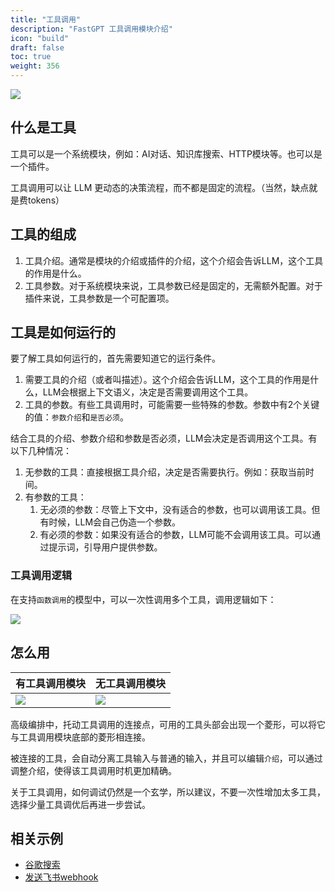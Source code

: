 ```yaml
---
title: "工具调用"
description: "FastGPT 工具调用模块介绍"
icon: "build"
draft: false
toc: true
weight: 356
---
```


![](/imgs/flow-tool1.png)

## 什么是工具

工具可以是一个系统模块，例如：AI对话、知识库搜索、HTTP模块等。也可以是一个插件。

工具调用可以让 LLM 更动态的决策流程，而不都是固定的流程。（当然，缺点就是费tokens）

## 工具的组成

1. 工具介绍。通常是模块的介绍或插件的介绍，这个介绍会告诉LLM，这个工具的作用是什么。
2. 工具参数。对于系统模块来说，工具参数已经是固定的，无需额外配置。对于插件来说，工具参数是一个可配置项。

## 工具是如何运行的

要了解工具如何运行的，首先需要知道它的运行条件。

1. 需要工具的介绍（或者叫描述）。这个介绍会告诉LLM，这个工具的作用是什么，LLM会根据上下文语义，决定是否需要调用这个工具。
2. 工具的参数。有些工具调用时，可能需要一些特殊的参数。参数中有2个关键的值：`参数介绍`和`是否必须`。

结合工具的介绍、参数介绍和参数是否必须，LLM会决定是否调用这个工具。有以下几种情况：


1. 无参数的工具：直接根据工具介绍，决定是否需要执行。例如：获取当前时间。
2. 有参数的工具：
   1. 无必须的参数：尽管上下文中，没有适合的参数，也可以调用该工具。但有时候，LLM会自己伪造一个参数。
   2. 有必须的参数：如果没有适合的参数，LLM可能不会调用该工具。可以通过提示词，引导用户提供参数。

### 工具调用逻辑

在支持`函数调用`的模型中，可以一次性调用多个工具，调用逻辑如下：

![](/imgs/flow-tool2.png)

## 怎么用

| 有工具调用模块 | 无工具调用模块 |
| --- | --- |
| ![](/imgs/flow-tool3.png) | ![](/imgs/flow-tool4.png) |

高级编排中，托动工具调用的连接点，可用的工具头部会出现一个菱形，可以将它与工具调用模块底部的菱形相连接。

被连接的工具，会自动分离工具输入与普通的输入，并且可以编辑`介绍`，可以通过调整介绍，使得该工具调用时机更加精确。

关于工具调用，如何调试仍然是一个玄学，所以建议，不要一次性增加太多工具，选择少量工具调优后再进一步尝试。

## 相关示例

- [谷歌搜索](/docs/workflow/examples/google_search/)
- [发送飞书webhook](/docs/workflow/examples/feishu_webhook/)